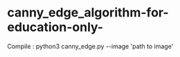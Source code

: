 # canny_edge_algorithm-for-education-only-

Compile : python3 canny_edge.py --image 'path to image'
